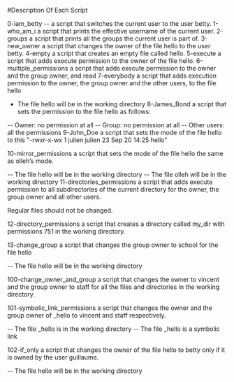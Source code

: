 #Description Of Each Script

0-iam_betty
-- a script that switches the current user to the user betty.
1-who_am_i
a script that prints the effective username of the current user.
2-groups
a script that prints all the groups the current user is part of.
3-new_owner
a script that changes the owner of the file hello to the user betty.
4-empty
a script that creates an empty file called hello.
5-execute
a script that adds execute permission to the owner of the file hello.
6-multiple_permissions
a script that adds execute permission to the owner and the group owner, and read
7-everybody
a script that adds execution permission to the owner, the group owner and the other users, to the file hello

- The file hello will be in the working directory
8-James_Bond
a script that sets the permission to the file hello as follows:

-- Owner: no permission at all
-- Group: no permission at all
-- Other users: all the permissions
9-John_Doe
a script that sets the mode of the file hello to this "-rwxr-x-wx 1 julien julien 23 Sep 20 14:25 hello"

10-mirror_permissions
a script that sets the mode of the file hello the same as olleh’s mode.

-- The file hello will be in the working directory
-- The file olleh will be in the working directory
11-directories_permissions
a script that adds execute permission to all subdirectories of the current directory for the owner, the group owner and all other users.

Regular files should not be changed.

12-directory_permissions
a script that creates a directory called my_dir with permissions 751 in the working directory.

13-change_group
a script that changes the group owner to school for the file hello

-- The file hello will be in the working directory

100-change_owner_and_group
a script that changes the owner to vincent and the group owner to staff for all the files and directories in the working directory.

101-symbolic_link_permissions
a script that changes the owner and the group owner of _hello to vincent and staff respectively.

-- The file _hello is in the working directory
-- The file _hello is a symbolic link

102-if_only
a script that changes the owner of the file hello to betty only if it is owned by the user guillaume.

-- The file hello will be in the working directory
